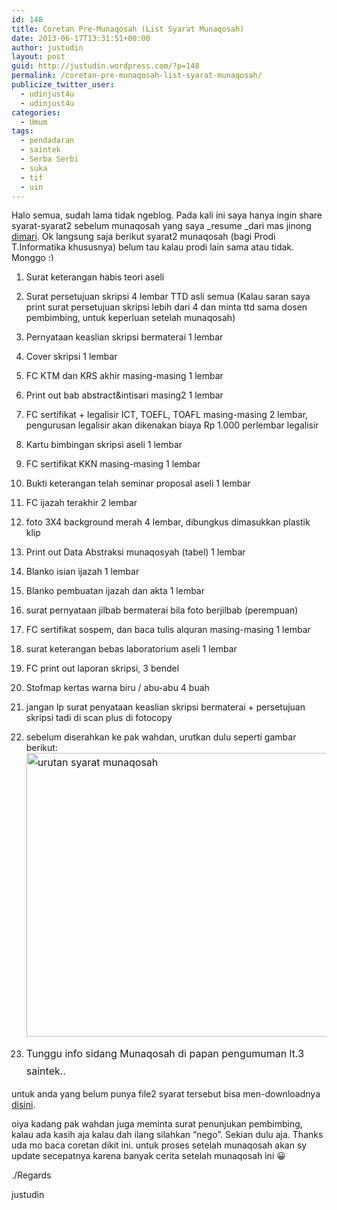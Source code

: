 ```yaml
---
id: 148
title: Coretan Pre-Munaqosah (List Syarat Munaqosah)
date: 2013-06-17T13:31:51+00:00
author: justudin
layout: post
guid: http://justudin.wordpress.com/?p=148
permalink: /coretan-pre-munaqosah-list-syarat-munaqosah/
publicize_twitter_user:
  - udinjust4u
  - udinjust4u
categories:
  - Umum
tags:
  - pendadaran
  - saintek
  - Serba Serbi
  - suka
  - tif
  - uin
---
```

Halo semua, sudah lama tidak ngeblog. Pada kali ini saya hanya ingin share syarat-syarat2 sebelum munaqosah yang saya _resume _dari mas jinong <a href="https://www.facebook.com/groups/tif.uinsuka/doc/513988205308791/" target="_blank">dimari</a>. Ok langsung saja berikut syarat2 munaqosah (bagi Prodi T.Informatika khususnya) belum tau kalau prodi lain sama atau tidak. Monggo <img src="http://test.justudin.com/wp-includes/images/smilies/simple-smile.png" alt=":)" class="wp-smiley" style="height: 1em; max-height: 1em;" />

  1. Surat keterangan habis teori aseli
  2. Surat persetujuan skripsi 4 lembar TTD asli semua (Kalau saran saya print surat persetujuan skripsi lebih dari 4 dan minta ttd sama dosen pembimbing, untuk keperluan setelah munaqosah)<!--more-->

  3. Pernyataan keaslian skripsi bermaterai 1 lembar
  4. Cover skripsi 1 lembar
  5. FC KTM dan KRS akhir masing-masing 1 lembar
  6. Print out bab abstract&intisari masing2 1 lembar
  7. FC sertifikat + legalisir ICT, TOEFL, TOAFL masing-masing 2 lembar, pengurusan legalisir akan dikenakan biaya Rp 1.000 perlembar legalisir
  8. Kartu bimbingan skripsi aseli 1 lembar
  9. FC sertifikat KKN masing-masing 1 lembar
 10. Bukti keterangan telah seminar proposal aseli 1 lembar
 11. FC ijazah terakhir 2 lembar
 12. foto 3X4 background merah 4 lembar, dibungkus dimasukkan plastik klip
 13. Print out Data Abstraksi munaqosyah (tabel) 1 lembar
 14. Blanko isian ijazah 1 lembar
 15. Blanko pembuatan ijazah dan akta 1 lembar
 16. surat pernyataan jilbab bermaterai bila foto berjilbab (perempuan)
 17. FC sertifikat sospem, dan baca tulis alquran masing-masing 1 lembar
 18. surat keterangan bebas laboratorium aseli 1 lembar
 19. FC print out laporan skripsi, 3 bendel
 20. Stofmap kertas warna biru / abu-abu 4 buah
 21. jangan lp surat penyataan keaslian skripsi bermaterai + persetujuan skripsi tadi di scan plus di fotocopy
 22. sebelum diserahkan ke pak wahdan, urutkan dulu seperti gambar berikut:<a style="line-height:1.714285714;font-size:1rem;" href="http://test.justudin.com/wp-content/uploads/2013/06/urutan-syarat-munaqosah.png"><img class="size-large wp-image-149 alignnone" alt="urutan syarat munaqosah" src="http://test.justudin.com/wp-content/uploads/2013/06/urutan-syarat-munaqosah.png?w=625" width="625" height="454" srcset="http://test.justudin.com/wp-content/uploads/2013/06/urutan-syarat-munaqosah-300x218.png 300w, http://test.justudin.com/wp-content/uploads/2013/06/urutan-syarat-munaqosah.png 766w" sizes="(max-width: 625px) 100vw, 625px" /></a>
 23. <span style="font-size:1rem;line-height:1.714285714;">Tunggu info sidang Munaqosah di papan pengumuman lt.3 saintek..</span>

untuk anda yang belum punya file2 syarat tersebut bisa men-downloadnya <a href="http://www.4shared.com/rar/yxojGnJO/syarat_munaqosyah.html" target="_blank">disini</a>.

oiya kadang pak wahdan juga meminta surat penunjukan pembimbing, kalau ada kasih aja kalau dah ilang silahkan &#8220;nego&#8221;. Sekian dulu aja. Thanks uda mo baca coretan dikit ini. untuk proses setelah munaqosah akan sy update secepatnya karena banyak cerita setelah munaqosah ini 😀

./Regards

justudin